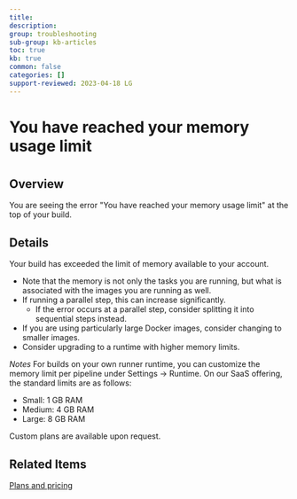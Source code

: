 ```yaml
---
title: 
description: 
group: troubleshooting
sub-group: kb-articles
toc: true
kb: true
common: false
categories: []
support-reviewed: 2023-04-18 LG
---
```


# You have reached your memory usage limit

#

## Overview

You are seeing the error "You have reached your memory usage limit" at the top
of your build.

## Details

Your build has exceeded the limit of memory available to your account.

  * Note that the memory is not only the tasks you are running, but what is associated with the images you are running as well.
  * If running a parallel step, this can increase significantly. 
    * If the error occurs at a parallel step, consider splitting it into sequential steps instead.
  * If you are using particularly large Docker images, consider changing to smaller images.
  * Consider upgrading to a runtime with higher memory limits.

_Notes_ For builds on your own runner runtime, you can customize the memory
limit per pipeline under Settings -> Runtime. On our SaaS offering, the
standard limits are as follows:

  * Small: 1 GB RAM
  * Medium: 4 GB RAM
  * Large: 8 GB RAM

Custom plans are available upon request.

## Related Items

[Plans and pricing](https://codefresh.io/pricing/)

